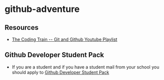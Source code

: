 # github-adventure
## Resources
* [The Coding Train -- Git and Github Youtube Playlist](https://www.youtube.com/watch?v=BCQHnlnPusY&list=PLozRqGzj97d02YjR5JVqDwN2K0cAiT7VK)
## Github Developer Student Pack
* If you are a student and if you have a student mail from your school you should apply to [Github Developer Student Pack](https://education.github.com/pack)
